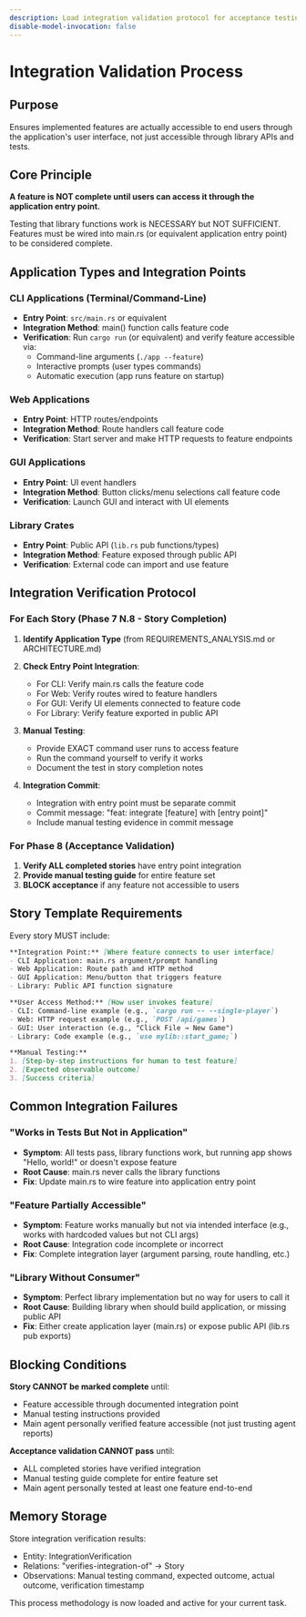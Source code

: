 ```yaml
---
description: Load integration validation protocol for acceptance testing
disable-model-invocation: false
---
```


# Integration Validation Process

## Purpose

Ensures implemented features are actually accessible to end users through the application's user interface, not just accessible through library APIs and tests.

## Core Principle

**A feature is NOT complete until users can access it through the application entry point.**

Testing that library functions work is NECESSARY but NOT SUFFICIENT. Features must be wired into main.rs (or equivalent application entry point) to be considered complete.

## Application Types and Integration Points

### CLI Applications (Terminal/Command-Line)

- **Entry Point**: `src/main.rs` or equivalent
- **Integration Method**: main() function calls feature code
- **Verification**: Run `cargo run` (or equivalent) and verify feature accessible via:
  - Command-line arguments (`./app --feature`)
  - Interactive prompts (user types commands)
  - Automatic execution (app runs feature on startup)

### Web Applications

- **Entry Point**: HTTP routes/endpoints
- **Integration Method**: Route handlers call feature code
- **Verification**: Start server and make HTTP requests to feature endpoints

### GUI Applications

- **Entry Point**: UI event handlers
- **Integration Method**: Button clicks/menu selections call feature code
- **Verification**: Launch GUI and interact with UI elements

### Library Crates

- **Entry Point**: Public API (`lib.rs` pub functions/types)
- **Integration Method**: Feature exposed through public API
- **Verification**: External code can import and use feature

## Integration Verification Protocol

### For Each Story (Phase 7 N.8 - Story Completion)

1. **Identify Application Type** (from REQUIREMENTS_ANALYSIS.md or ARCHITECTURE.md)
2. **Check Entry Point Integration**:
   - For CLI: Verify main.rs calls the feature code
   - For Web: Verify routes wired to feature handlers
   - For GUI: Verify UI elements connected to feature code
   - For Library: Verify feature exported in public API

3. **Manual Testing**:
   - Provide EXACT command user runs to access feature
   - Run the command yourself to verify it works
   - Document the test in story completion notes

4. **Integration Commit**:
   - Integration with entry point must be separate commit
   - Commit message: "feat: integrate [feature] with [entry point]"
   - Include manual testing evidence in commit message

### For Phase 8 (Acceptance Validation)

1. **Verify ALL completed stories** have entry point integration
2. **Provide manual testing guide** for entire feature set
3. **BLOCK acceptance** if any feature not accessible to users

## Story Template Requirements

Every story MUST include:

```markdown
**Integration Point:** [Where feature connects to user interface]
- CLI Application: main.rs argument/prompt handling
- Web Application: Route path and HTTP method
- GUI Application: Menu/button that triggers feature
- Library: Public API function signature

**User Access Method:** [How user invokes feature]
- CLI: Command-line example (e.g., `cargo run -- --single-player`)
- Web: HTTP request example (e.g., `POST /api/games`)
- GUI: User interaction (e.g., "Click File → New Game")
- Library: Code example (e.g., `use mylib::start_game;`)

**Manual Testing:**
1. [Step-by-step instructions for human to test feature]
2. [Expected observable outcome]
3. [Success criteria]
```

## Common Integration Failures

### "Works in Tests But Not in Application"

- **Symptom**: All tests pass, library functions work, but running app shows "Hello, world!" or doesn't expose feature
- **Root Cause**: main.rs never calls the library functions
- **Fix**: Update main.rs to wire feature into application entry point

### "Feature Partially Accessible"

- **Symptom**: Feature works manually but not via intended interface (e.g., works with hardcoded values but not CLI args)
- **Root Cause**: Integration code incomplete or incorrect
- **Fix**: Complete integration layer (argument parsing, route handling, etc.)

### "Library Without Consumer"

- **Symptom**: Perfect library implementation but no way for users to call it
- **Root Cause**: Building library when should build application, or missing public API
- **Fix**: Either create application layer (main.rs) or expose public API (lib.rs pub exports)

## Blocking Conditions

**Story CANNOT be marked complete** until:

- Feature accessible through documented integration point
- Manual testing instructions provided
- Main agent personally verified feature accessible (not just trusting agent reports)

**Acceptance validation CANNOT pass** until:

- ALL completed stories have verified integration
- Manual testing guide complete for entire feature set
- Main agent personally tested at least one feature end-to-end

## Memory Storage

Store integration verification results:

- Entity: IntegrationVerification
- Relations: "verifies-integration-of" → Story
- Observations: Manual testing command, expected outcome, actual outcome, verification timestamp

This process methodology is now loaded and active for your current task.
